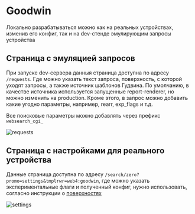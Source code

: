 # Goodwin

Локально разрабатываться можно как на реальных устройствах, изменив его конфиг, так и на dev-стенде эмулирующим запросы устройства

## Страница с эмуляцией запросов

При запуске dev-сервера данныя страница доступна по адресу `/requests`. Где можно указать текст запроса, поверхность, с которой уходят запросы, а также источник шаблонов Гудвина. По умолчанию, в качестве источника используется запущенные report-renderer, но можно изменить на production. Кроме этого, в запрос можно добавить какие угодно параметры, например, rearr, exp_flags и т.д.

Все поисковые параметры можно добавлять через префикс
`websearch_cgi_`

![requests](./images/requests.png)

## Страница с настройками для реального устройства

Данные страница доступна по адресу `/search/zero?promo=settings&tmplrwr=web4:goodwin`, где можно указать экспериментальные флаги и полученный конфиг, нужно использовать, согласно инструкции о [поверхностях](./Surfaces.md)

![settings](./images/settings.png)